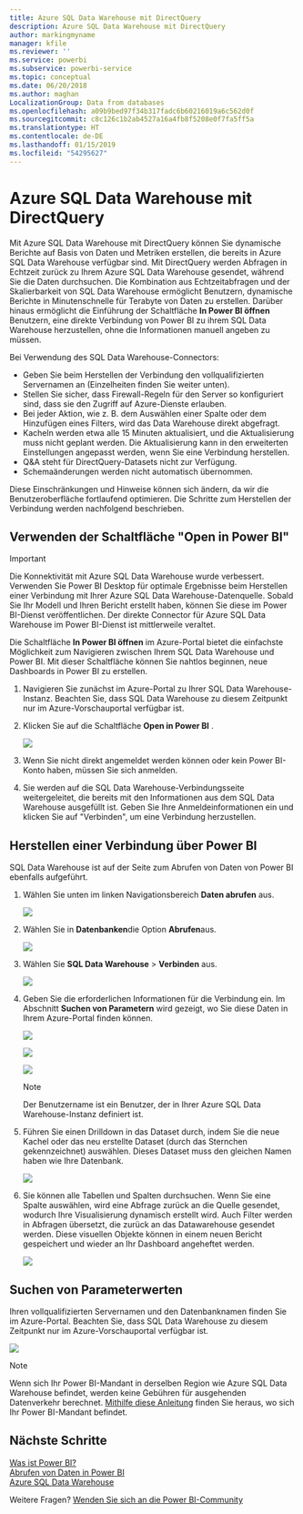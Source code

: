 ```yaml
---
title: Azure SQL Data Warehouse mit DirectQuery
description: Azure SQL Data Warehouse mit DirectQuery
author: markingmyname
manager: kfile
ms.reviewer: ''
ms.service: powerbi
ms.subservice: powerbi-service
ms.topic: conceptual
ms.date: 06/20/2018
ms.author: maghan
LocalizationGroup: Data from databases
ms.openlocfilehash: a09b9bed97f34b317fadc6b60216019a6c562d0f
ms.sourcegitcommit: c8c126c1b2ab4527a16a4fb8f5208e0f7fa5ff5a
ms.translationtype: HT
ms.contentlocale: de-DE
ms.lasthandoff: 01/15/2019
ms.locfileid: "54295627"
---
```

# <a name="azure-sql-data-warehouse-with-directquery"></a>Azure SQL Data Warehouse mit DirectQuery
Mit Azure SQL Data Warehouse mit DirectQuery können Sie dynamische Berichte auf Basis von Daten und Metriken erstellen, die bereits in Azure SQL Data Warehouse verfügbar sind. Mit DirectQuery werden Abfragen in Echtzeit zurück zu Ihrem Azure SQL Data Warehouse gesendet, während Sie die Daten durchsuchen. Die Kombination aus Echtzeitabfragen und der Skalierbarkeit von SQL Data Warehouse ermöglicht Benutzern, dynamische Berichte in Minutenschnelle für Terabyte von Daten zu erstellen. Darüber hinaus ermöglicht die Einführung der Schaltfläche **In Power BI öffnen** Benutzern, eine direkte Verbindung von Power BI zu ihrem SQL Data Warehouse herzustellen, ohne die Informationen manuell angeben zu müssen.

Bei Verwendung des SQL Data Warehouse-Connectors:

* Geben Sie beim Herstellen der Verbindung den vollqualifizierten Servernamen an (Einzelheiten finden Sie weiter unten).
* Stellen Sie sicher, dass Firewall-Regeln für den Server so konfiguriert sind, dass sie den Zugriff auf Azure-Dienste erlauben.
* Bei jeder Aktion, wie z. B. dem Auswählen einer Spalte oder dem Hinzufügen eines Filters, wird das Data Warehouse direkt abgefragt.
* Kacheln werden etwa alle 15 Minuten aktualisiert, und die Aktualisierung muss nicht geplant werden.  Die Aktualisierung kann in den erweiterten Einstellungen angepasst werden, wenn Sie eine Verbindung herstellen.
* Q&A steht für DirectQuery-Datasets nicht zur Verfügung.
* Schemaänderungen werden nicht automatisch übernommen.

Diese Einschränkungen und Hinweise können sich ändern, da wir die Benutzeroberfläche fortlaufend optimieren. Die Schritte zum Herstellen der Verbindung werden nachfolgend beschrieben.

## <a name="using-the-open-in-power-bi-button"></a>Verwenden der Schaltfläche "Open in Power BI"

> [!Important]
> Die Konnektivität mit Azure SQL Data Warehouse wurde verbessert.  Verwenden Sie Power BI Desktop für optimale Ergebnisse beim Herstellen einer Verbindung mit Ihrer Azure SQL Data Warehouse-Datenquelle.  Sobald Sie Ihr Modell und Ihren Bericht erstellt haben, können Sie diese im Power BI-Dienst veröffentlichen.  Der direkte Connector für Azure SQL Data Warehouse im Power BI-Dienst ist mittlerweile veraltet.
>

Die Schaltfläche **In Power BI öffnen** im Azure-Portal bietet die einfachste Möglichkeit zum Navigieren zwischen Ihrem SQL Data Warehouse und Power BI. Mit dieser Schaltfläche können Sie nahtlos beginnen, neue Dashboards in Power BI zu erstellen.

1. Navigieren Sie zunächst im Azure-Portal zu Ihrer SQL Data Warehouse-Instanz. Beachten Sie, dass SQL Data Warehouse zu diesem Zeitpunkt nur im Azure-Vorschauportal verfügbar ist.
2. Klicken Sie auf die Schaltfläche **Open in Power BI** .
   
    ![](media/service-azure-sql-data-warehouse-with-direct-connect/openinpowerbi.png)
3. Wenn Sie nicht direkt angemeldet werden können oder kein Power BI-Konto haben, müssen Sie sich anmelden.
4. Sie werden auf die SQL Data Warehouse-Verbindungsseite weitergeleitet, die bereits mit den Informationen aus dem SQL Data Warehouse ausgefüllt ist. Geben Sie Ihre Anmeldeinformationen ein und klicken Sie auf "Verbinden", um eine Verbindung herzustellen.

## <a name="connecting-through-power-bi"></a>Herstellen einer Verbindung über Power BI
SQL Data Warehouse ist auf der Seite zum Abrufen von Daten von Power BI ebenfalls aufgeführt. 

1. Wählen Sie unten im linken Navigationsbereich **Daten abrufen** aus.  
   
    ![](media/service-azure-sql-data-warehouse-with-direct-connect/getdatabutton.png)
2. Wählen Sie in **Datenbanken**die Option **Abrufen**aus.
   
    ![](media/service-azure-sql-data-warehouse-with-direct-connect/databases.png)
3. Wählen Sie **SQL Data Warehouse** \> **Verbinden** aus.
   
    ![](media/service-azure-sql-data-warehouse-with-direct-connect/azuresqldatawarehouseconnect.png)
4. Geben Sie die erforderlichen Informationen für die Verbindung ein. Im Abschnitt **Suchen von Parametern** wird gezeigt, wo Sie diese Daten in Ihrem Azure-Portal finden können.
   
    ![](media/service-azure-sql-data-warehouse-with-direct-connect/servername.png)
   
    ![](media/service-azure-sql-data-warehouse-with-direct-connect/servernamewithadvanced.png)
   
    ![](media/service-azure-sql-data-warehouse-with-direct-connect/username.png)
   
   > [!NOTE]
   > Der Benutzername ist ein Benutzer, der in Ihrer Azure SQL Data Warehouse-Instanz definiert ist.
   > 
   > 
5. Führen Sie einen Drilldown in das Dataset durch, indem Sie die neue Kachel oder das neu erstellte Dataset (durch das Sternchen gekennzeichnet) auswählen. Dieses Dataset muss den gleichen Namen haben wie Ihre Datenbank.
   
    ![](media/service-azure-sql-data-warehouse-with-direct-connect/dataset2.png)
6. Sie können alle Tabellen und Spalten durchsuchen. Wenn Sie eine Spalte auswählen, wird eine Abfrage zurück an die Quelle gesendet, wodurch Ihre Visualisierung dynamisch erstellt wird. Auch Filter werden in Abfragen übersetzt, die zurück an das Datawarehouse gesendet werden. Diese visuellen Objekte können in einem neuen Bericht gespeichert und wieder an Ihr Dashboard angeheftet werden.
   
    ![](media/service-azure-sql-data-warehouse-with-direct-connect/explore3.png)

## <a name="finding-parameter-values"></a>Suchen von Parameterwerten
Ihren vollqualifizierten Servernamen und den Datenbanknamen finden Sie im Azure-Portal. Beachten Sie, dass SQL Data Warehouse zu diesem Zeitpunkt nur im Azure-Vorschauportal verfügbar ist.

![](media/service-azure-sql-data-warehouse-with-direct-connect/azureportal.png)

> [!NOTE]
> Wenn sich Ihr Power BI-Mandant in derselben Region wie Azure SQL Data Warehouse befindet, werden keine Gebühren für ausgehenden Datenverkehr berechnet. [Mithilfe diese Anleitung](https://docs.microsoft.com/power-bi/service-admin-where-is-my-tenant-located) finden Sie heraus, wo sich Ihr Power BI-Mandant befindet.
>

## <a name="next-steps"></a>Nächste Schritte
[Was ist Power BI?](power-bi-overview.md)  
[Abrufen von Daten in Power BI](service-get-data.md)  
[Azure SQL Data Warehouse](/azure/sql-data-warehouse/sql-data-warehouse-overview-what-is/)

Weitere Fragen? [Wenden Sie sich an die Power BI-Community](http://community.powerbi.com/)